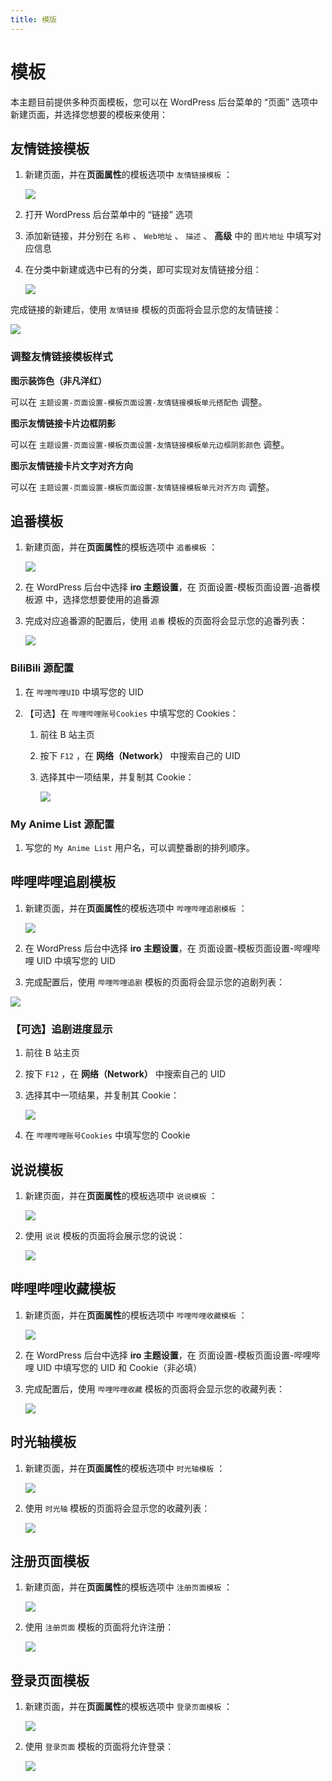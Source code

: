 ```yaml
---
title: 模版
---
```


# 模板 <Badge type="tip" text="v2.6.0" />

本主题目前提供多种页面模板，您可以在 WordPress 后台菜单的 “页面” 选项中新建页面，并选择您想要的模板来使用：

## 友情链接模板

1. 新建页面，并在**页面属性**的模板选项中 `友情链接模板` ：

   ![](/user-images.githubusercontent.com/28827378/233814324-3948c2cf-fe0e-4d29-81c9-4f647d2a41b3.png)

2. 打开 WordPress 后台菜单中的 “链接” 选项

3. 添加新链接，并分别在 `名称` 、 `Web地址` 、 `描述` 、 **高级** 中的 `图片地址` 中填写对应信息

4. 在分类中新建或选中已有的分类，即可实现对友情链接分组：

   ![](/user-images.githubusercontent.com/28827378/233814325-2ec42db4-a5c0-4f04-8958-0d1f3eae89d7.png)

完成链接的新建后，使用 `友情链接` 模板的页面将会显示您的友情链接：

![](https://s.nmxc.ltd/fuukei_docs/sakurairo/setting/tp-friendlinks.png)

### 调整友情链接模板样式

**图示装饰色（非凡洋红）**

可以在 `主题设置-页面设置-模板页面设置-友情链接模板单元搭配色` 调整。

**图示友情链接卡片边框阴影**

可以在 `主题设置-页面设置-模板页面设置-友情链接模板单元边框阴影颜色` 调整。

**图示友情链接卡片文字对齐方向**

可以在 `主题设置-页面设置-模板页面设置-友情链接模板单元对齐方向` 调整。

## 追番模板

1. 新建页面，并在**页面属性**的模板选项中 `追番模板` ：

   ![](/user-images.githubusercontent.com/28827378/233814320-41f45be6-9a02-4d8a-9993-5932112efd7c.png)

2. 在 WordPress 后台中选择 **iro 主题设置**，在 页面设置-模板页面设置-追番模板源 中，选择您想要使用的追番源

3. 完成对应追番源的配置后，使用 `追番` 模板的页面将会显示您的追番列表：

   ![](https://s.nmxc.ltd/fuukei_docs/sakurairo/setting/tp-animelist.png)

### BiliBili 源配置

1.  在 `哔哩哔哩UID` 中填写您的 UID

2.  【可选】在 `哔哩哔哩账号Cookies` 中填写您的 Cookies：

    1.  前往 B 站主页

    2.  按下 `F12` ，在 **网络（Network）** 中搜索自己的 UID

    3.  选择其中一项结果，并复制其 Cookie：

        ![](/user-images.githubusercontent.com/28827378/233814317-f1f6a66a-d4d3-43cb-8b1a-d50c8ecf1d31.png)

### My Anime List 源配置

1. 写您的 `My Anime List` 用户名，可以调整番剧的排列顺序。

## 哔哩哔哩追剧模板

1. 新建页面，并在**页面属性**的模板选项中 `哔哩哔哩追剧模板` ：

   ![](/user-images.githubusercontent.com/28827378/233814330-44402ea8-46b1-4f2c-94ed-dfcf6aaa3053.png)

2. 在 WordPress 后台中选择 **iro 主题设置**，在 页面设置-模板页面设置-哔哩哔哩 UID 中填写您的 UID

3. 完成配置后，使用 `哔哩哔哩追剧` 模板的页面将会显示您的追剧列表：

![](https://s.nmxc.ltd/fuukei_docs/sakurairo/setting/tp-movielist.png)

### 【可选】追剧进度显示

1.  前往 B 站主页

2.  按下 `F12` ，在 **网络（Network）** 中搜索自己的 UID

3.  选择其中一项结果，并复制其 Cookie：

    ![](/user-images.githubusercontent.com/28827378/233814317-f1f6a66a-d4d3-43cb-8b1a-d50c8ecf1d31.png)

4.  在 `哔哩哔哩账号Cookies` 中填写您的 Cookie

## 说说模板

1. 新建页面，并在**页面属性**的模板选项中 `说说模板` ：

   ![](/user-images.githubusercontent.com/28827378/233814344-957030a0-f795-4f09-b656-b47e1b04d340.png)

2. 使用 `说说` 模板的页面将会展示您的说说：

   ![](https://s.nmxc.ltd/fuukei_docs/sakurairo/setting/tp-shuoshuo.png)

## 哔哩哔哩收藏模板

1. 新建页面，并在**页面属性**的模板选项中 `哔哩哔哩收藏模板` ：

   ![](/user-images.githubusercontent.com/28827378/233814323-e78d6ff1-513a-413c-8452-897b230e2a16.png)

2. 在 WordPress 后台中选择 **iro 主题设置**，在 页面设置-模板页面设置-哔哩哔哩 UID 中填写您的 UID 和 Cookie（非必填）

3. 完成配置后，使用 `哔哩哔哩收藏` 模板的页面将会显示您的收藏列表：

   ![](/user-images.githubusercontent.com/28827378/233814321-e906f6b5-f5dc-4e1e-b1bd-760a2871bec6.png)

## 时光轴模板

1. 新建页面，并在**页面属性**的模板选项中 `时光轴模板` ：

   ![](/user-images.githubusercontent.com/28827378/233814351-e588bf51-0407-473d-b223-dc65616b309e.png)

2. 使用 `时光轴` 模板的页面将会显示您的收藏列表：

   ![](/user-images.githubusercontent.com/28827378/233814349-d7509feb-8a05-4d2f-9ff8-2176a7edf5b1.png)

## 注册页面模板

1. 新建页面，并在**页面属性**的模板选项中 `注册页面模板` ：

   ![](/user-images.githubusercontent.com/28827378/233814348-18e47efd-df48-4e7f-90f6-87e67cbbe734.png)

2. 使用 `注册页面` 模板的页面将允许注册：

   ![](/user-images.githubusercontent.com/28827378/233814347-155bfcb8-0cb3-4850-81f9-366a8451bf36.png)

## 登录页面模板

1. 新建页面，并在**页面属性**的模板选项中 `登录页面模板` ：

   ![](/user-images.githubusercontent.com/28827378/233814328-9f11ee72-6b0d-42c9-a386-d97ed29800d1.png)

2. 使用 `登录页面` 模板的页面将允许登录：

   ![](/user-images.githubusercontent.com/28827378/233814327-b404adcc-6f7f-4433-8311-d184a90e5d1d.png)
